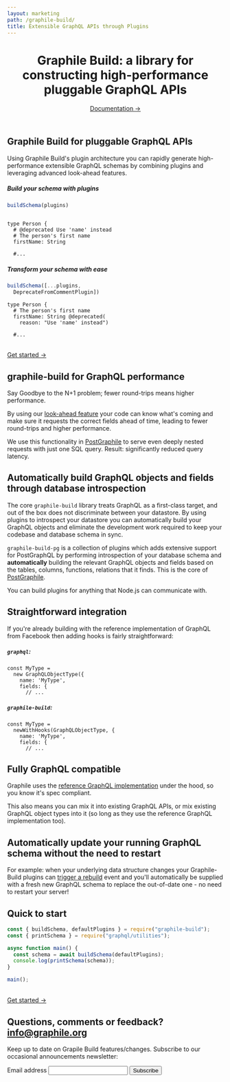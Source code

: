 ```yaml
---
layout: marketing
path: /graphile-build/
title: Extensible GraphQL APIs through Plugins
---
```


<!-- **************************************** -->

<header class='hero simple'>
<div class='hero-block center'>

# Graphile Build: a library for constructing high-performance pluggable GraphQL APIs

<div class='d-flex justify-content-center'>
<a class='btn btn-primary btn-lg' href='/graphile-build/getting-started/'>Documentation &rarr;</a>
</div>

</div><!-- /container -->
</header>


<!-- **************************************** -->

<section>
<div class='container center'>

<div class='row'>
<div class='col-xs-12'>
<div class='hero-block'>

## Graphile Build for pluggable GraphQL APIs

Using Graphile Build's plugin architecture you can rapidly generate
high-performance extensible GraphQL schemas by combining plugins and leveraging
advanced look-ahead features.

</div>
<div class='row'>
<div class='col-lg-6 col-xs-12'>

##### Build your schema with plugins
```js
buildSchema(plugins)
 
```

```graphql{2}
type Person {
  # @deprecated Use 'name' instead
  # The person's first name
  firstName: String

  #...
```

</div><!-- /col-6 -->
<div class='col-lg-6 col-xs-12'>

##### Transform your schema with ease
```js
buildSchema([...plugins,
  DeprecateFromCommentPlugin])
```

```graphql{3-4}
type Person {
  # The person's first name
  firstName: String @deprecated(
    reason: "Use 'name' instead")

  #...
```

</div>
</div>

<br />
<div class='d-flex justify-content-center'>
<a class='button button--outline' href='/graphile-build/getting-started/'>Get started &rarr;</a>
</div>

</div>
</section>

<!-- **************************************** -->

<section>
<div class='container center'>
<div class='row'>
<div class='col-xs-12'>
<div class='hero-block'>

## graphile-build for GraphQL performance

Say Goodbye to the N+1 problem; fewer round-trips means higher performance.

By using our [look-ahead feature](/graphile-build/look-ahead/) your code can
know what's coming and make sure it requests the correct fields ahead of time,
leading to fewer round-trips and higher performance.

We use this functionality in [PostGraphile](/postgraphile/) to serve even
deeply nested requests with just one SQL query. Result: significantly reduced
query latency.

</div>
</div><!-- /col-xs-12 -->

</div><!-- /row -->
</div><!-- /container -->
</section>

<!-- **************************************** -->

<section>
<div class='container center'>
<div class='row'>
<div class='col-xs-12'>
<div class='hero-block'>

## Automatically build GraphQL objects and fields through database introspection

The core `graphile-build` library treats GraphQL as a first-class target, and
out of the box does not discriminate between your datastore. By using plugins
to introspect your datastore you can automatically build your GraphQL objects
and eliminate the development work required to keep your codebase and database
schema in sync.

`graphile-build-pg` is a collection of plugins which adds extensive support for
PostGraphQL by performing introspection of your database schema and
**automatically** building the relevant GraphQL objects and fields based on the
tables, columns, functions, relations that it finds. This is the core of
[PostGraphile](/postgraphile/).

You can build plugins for anything that Node.js can communicate with.

</div>
</div>

</div><!-- /row -->
</div><!-- /container -->
</section>


<!-- **************************************** -->

<section>
<div class='container center'>
<div class='row'>
<div class='col-xs-12'>
<div class='hero-block'>

## Straightforward integration

If you're already building with the reference implementation of GraphQL from
Facebook then adding hooks is fairly straightforward:

</div>
<div class='container center'>
<div class='row'>

<div class='col-xs-12 col-lg-6'>

##### `graphql`:

```js{2}
const MyType =
  new GraphQLObjectType({
    name: 'MyType',
    fields: {
      // ...
```

</div><!-- /col-6 -->
<div class='col-xs-12 col-lg-6'>

##### `graphile-build`:

```js{2}
const MyType =
  newWithHooks(GraphQLObjectType, {
    name: 'MyType',
    fields: {
      // ...
```

</div><!-- /col-6 -->

</div><!-- /row -->
</div><!-- /container -->
</section>



<!-- **************************************** -->

<section>
<div class='container center'>
<div class='row'>
<div class='col-xs-12'>
<div class='hero-block'>

## Fully GraphQL compatible

Graphile uses the <a href="http://graphql.org/graphql-js/">reference GraphQL
implementation</a> under the hood, so you know it's spec compliant.

This also means you can mix it into existing GraphQL APIs, or mix existing
GraphQL object types into it (so long as they use the reference GraphQL
implementation too).

</div>
</div>
</div><!-- /row -->
</div><!-- /container -->
</section>

<!-- **************************************** -->

<section>
<div class='container center'>
<div class='row'>
<div class='col-xs-12'>
<div class='hero-block'>

## Automatically update your running GraphQL schema without the need to restart

For example: when your underlying data structure changes your Graphile-Build
plugins can [trigger a
rebuild](/graphile-build/schema-builder/#registerwatcherwatcher-unwatcher)
event and you'll automatically be supplied with a fresh new GraphQL schema to
replace the out-of-date one - no need to restart your server!

</div>
</div><!-- /col-9 -->

</div><!-- /row -->
</div><!-- /container -->
</section>



<!-- **************************************** -->

<section>
<div class='container center'>
<div class='row justify-content-center'>
<div class='text-center col-xs-12'>
<div class='hero-block'>

## Quick to start

</div>


```js
const { buildSchema, defaultPlugins } = require("graphile-build");
const { printSchema } = require("graphql/utilities");

async function main() {
  const schema = await buildSchema(defaultPlugins);
  console.log(printSchema(schema));
}

main();
```

<br />
<div class='d-flex justify-content-center'>
<a class='button button--outline' href='/graphile-build/getting-started/'>Get started &rarr;</a>
</div>

</div><!-- /col-xs-12 -->
</div><!-- /container -->
</section>


<section class='mailinglist'>
<div class='container'>

<div class='row justify-content-center'>
<div class='col-xs-12'>
<div class='hero-block center'>

  ## Questions, comments or feedback? <a href='mailto:info@graphile.org?subject=Graphile%20question%2Fcomment%2Ffeedback%3A'>info@graphile.org</a></h2>

</div>
</div>
</div>

<div class='row justify-content-center'>
<div class='col-xs-12 center'>
<div class='hero-block'>
<div>
<form action="//graphile.us16.list-manage.com/subscribe/post?u=d103f710cf00a9273b55e8e9b&amp;id=c3a9eb5c4e" method="post"
id="mc-embedded-subscribe-form" name="mc-embedded-subscribe-form" class="validate" target="_blank" novalidate>
  <div id="mc_embed_signup_scroll center hero-block">
    <p>Keep up to date on Grapile Build features/changes.
    Subscribe to our occasional announcements newsletter:</p>
    <div class="mc-field-group form-inline justify-content-center">
      <div class='form-group'>
        <label for="mce-EMAIL">Email address</label>
        <input
          autocapitalize="off"
          autocomplete="off"
          autocorrect="off"
          class="required email signup-field form-control mx-sm-3"
          id="mce-EMAIL"
          name="EMAIL"
          spellcheck="false"
          type="email"
          value=""
        />
        <!-- real people should not fill this in and expect good things - do not remove this or risk form bot signups-->
        <div style="position: absolute; left: -5000px;" aria-hidden="true"><input type="text" name="b_d103f710cf00a9273b55e8e9b_c3a9eb5c4e" tabindex="-1" value=""></div>
        <input
          class="button btn btn-primary signup-button"
          id="mc-embedded-subscribe"
          name="subscribe"
          type="submit"
          value="Subscribe"
        />
        </div>
      </div>
      <div id="mce-responses" class="clear">
        <div class="response" id="mce-error-response" style="display:none"></div>
        <div class="response" id="mce-success-response" style="display:none"></div>
      </div>
    </div>
  </div>
</form>
</div>
<!--End mc_embed_signup-->
</div>
</div>
</div>

</div>
</section>

<!-- **************************************** -->
